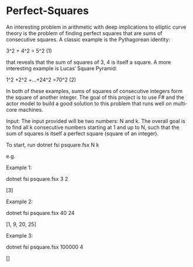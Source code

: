 # Perfect-Squares
An interesting problem in arithmetic with deep implications to elliptic curve theory is the problem of finding perfect squares that are sums of consecutive squares. A classic example is the Pythagorean identity:

3^2 + 4^2 = 5^2 (1) 

that reveals that the sum of squares of 3, 4 is itself a square. 
A more interesting example is Lucas‘ Square Pyramid:

1^2 +2^2 +...+24^2 =70^2 (2)

In both of these examples, sums of squares of consecutive integers form the square of another integer.
The goal of this project is to use F# and the actor model to build a good solution to this problem that runs well on multi-core machines.

Input: The input provided will be two numbers: N and k. The overall goal is to find all k consecutive numbers starting at 1 and up to N, such that the sum of squares is itself a perfect square (square of an integer).

To start, run dotnet fsi psquare.fsx N k

e.g. 

Example 1: 

dotnet fsi psquare.fsx 3 2

[3]

Example 2:

dotnet fsi psquare.fsx 40 24

[1, 9, 20, 25]

Example 3:

dotnet fsi psquare.fsx 100000 4

[]
